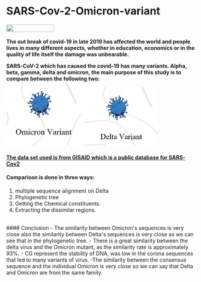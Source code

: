 # SARS-Cov-2-Omicron-variant


 <img src="https://www.paho.org/sites/default/files/styles/max_1500x1500/public/2020-02/coronavirus-creativeneko-shutterstock-com.jpg?itok=BdPiNMyz" width="50%" height="50%">

**The out break of covid-19 in late 2019 has affected the world and people lives in many different  aspects, whether in education, economics or in the quality of life itself the damage was unbearable.**



**SARS-CoV-2 which has caused the covid-19 has many variants. Alpha, beta, gamma, delta and omicron, the main purpose of this study is to compare between the following two:**
<br>
<img src="omicron.jpg" width="200"/> <img src=".deltajpg.jpg" width="200"/>

#### [The data set used is from GISAID which is a public database for SARS-Cov2](https://gisaid.org/)

#### Comparison is done in three ways:
1. multiple sequence alignment on Delta 
2. Phylogenetic tree
3. Getting the Chemical constituents.
4. Extracting the dissimilar regions.

<br>
#### Conclusion 
- The similarity between Omicron's sequences is very close also the similarity between Delta's sequences is very close as we can see that in the phylogenetic tree.
- There is a great similarity between the delta virus and the Omicron mutant, as the similarity rate is approximately 93%.
- CG represent the stability of DNA, was low in the corona sequences that led to many variants of virus.
-The similarity between the consensus sequence and the individual Omicron is very close so we can say that Delta and Omicron are from the same family.










